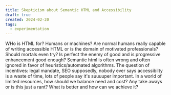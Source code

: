 ```yaml
---
title: Skepticism about Semantic HTML and Accessibility
draft: true
created: 2024-02-20
tags:
  - experimentation
---
```


WHo is HTML for? Humans or machines? Are normal humans really capable of writing
accessible HTML or is the domain of motivated professionals? Should mortals even
try? Is perfect the enemy of good and is progressive enhancement good enough?
Semantic html is often wrong and often ignored in favor of heuristics/automated
algorithms. The question of incentives: legal mandate, SEO supposedly, nobody
ever says accessibilty is a waste of time, lots of people say it's suuuuper
important. In a world of limited resources, how should we balance need and cost?
Any take aways or is this just a rant? What is better and how can we achieve it?
